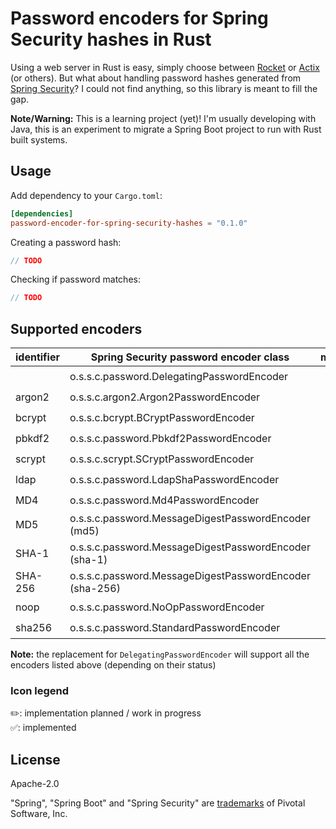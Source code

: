 # Password encoders for Spring Security hashes in Rust

Using a web server in Rust is easy, simply choose between [Rocket](https://rocket.rs/) or [Actix](https://actix.rs/) (or
others). But what about handling password hashes generated
from [Spring Security](https://spring.io/projects/spring-security)? I could not find anything, so this library is meant
to fill the gap.

**Note/Warning:** This is a learning project (yet)! I'm usually developing with Java, this is an experiment to migrate a
Spring Boot project to run with Rust built systems.

## Usage

Add dependency to your `Cargo.toml`:

```toml
[dependencies]
password-encoder-for-spring-security-hashes = "0.1.0"
```

Creating a password hash:

```rust
// TODO
```

Checking if password matches:

```rust
// TODO
```

## Supported encoders

| identifier | Spring Security password encoder class                  | matches | encode | delegated | 
|------------|---------------------------------------------------------|:-------:|:------:|:---------:|
|            | o.s.s.c.password.DelegatingPasswordEncoder              |   ✏️    |   ✏️   |     -     |
| argon2     | o.s.s.c.argon2.Argon2PasswordEncoder                    |   ✏️    |   ✏️   |    ✏️     |
| bcrypt     | o.s.s.c.bcrypt.BCryptPasswordEncoder                    |   ✏️    |   ✏️   |    ✏️     |
| pbkdf2     | o.s.s.c.password.Pbkdf2PasswordEncoder                  |   ✏️    |   ✏️   |    ✏️     |
| scrypt     | o.s.s.c.scrypt.SCryptPasswordEncoder                    |   ✏️    |   ✏️   |    ✏️     |
| ldap       | o.s.s.c.password.LdapShaPasswordEncoder                 |   ✏️    |   ✏️   |    ✏️     |
| MD4        | o.s.s.c.password.Md4PasswordEncoder                     |   ✏️    |   ✏️   |    ✏️     |
| MD5        | o.s.s.c.password.MessageDigestPasswordEncoder (md5)     |   ✏️    |   ✏️   |    ✏️     |
| SHA-1      | o.s.s.c.password.MessageDigestPasswordEncoder (sha-1)   |   ✏️    |   ✏️   |    ✏️     |
| SHA-256    | o.s.s.c.password.MessageDigestPasswordEncoder (sha-256) |   ✏️    |   ✏️   |    ✏️     |
| noop       | o.s.s.c.password.NoOpPasswordEncoder                    |   ✏️    |   ✏️   |    ✏️     |
| sha256     | o.s.s.c.password.StandardPasswordEncoder                |   ✏️    |   ✏️   |    ✏️     |

**Note:** the replacement for `DelegatingPasswordEncoder` will support all the encoders listed above (depending on their status)

### Icon legend

✏️: implementation planned / work in progress  
✅: implemented

## License

Apache-2.0

"Spring", "Spring Boot" and "Spring Security" are [trademarks](https://spring.io/trademarks) of Pivotal Software, Inc.
